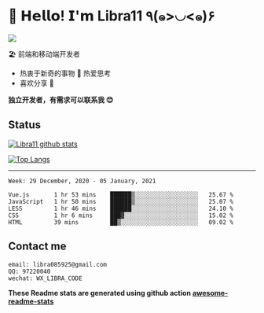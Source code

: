 # 🥳 𝗛𝗲𝗹𝗹𝗼! 𝗜'𝗺 Libra11 ٩(๑>◡<๑)۶

[![](https://img.shields.io/badge/-@Libra11-%23181717?style=flat-square&logo=github)](https://github.com/Libra11)

🏖 前端和移动端开发者

- 热衷于新奇的事物 🤩 热爱思考
- 喜欢分享 🧐

**独立开发者，有需求可以联系我 😊**

## Status

[![Libra11 github stats](https://github-readme-stats.vercel.app/api?username=Libra11&count_private=true&show_icons=true&theme=radical)](https://github.com/Libra11)

[![Top Langs](https://github-readme-stats.vercel.app/api/top-langs/?username=Libra11&theme=radical)](https://github.com/Libra11)

---

<!--START_SECTION:waka-->
```text
Week: 29 December, 2020 - 05 January, 2021

Vue.js       1 hr 53 mins    ██████▒░░░░░░░░░░░░░░░░░░   25.67 % 
JavaScript   1 hr 50 mins    ██████▒░░░░░░░░░░░░░░░░░░   25.07 % 
LESS         1 hr 46 mins    ██████░░░░░░░░░░░░░░░░░░░   24.10 % 
CSS          1 hr 6 mins     ███▓░░░░░░░░░░░░░░░░░░░░░   15.02 % 
HTML         39 mins         ██▒░░░░░░░░░░░░░░░░░░░░░░   09.02 % 
```
<!--END_SECTION:waka-->

## Contact me

```text
email: libra085925@gmail.com
QQ: 97220040
wechat: WX_LIBRA_CODE
```

**These Readme stats are generated using github action [awesome-readme-stats](https://github.com/anmol098/waka-readme-stats)**
